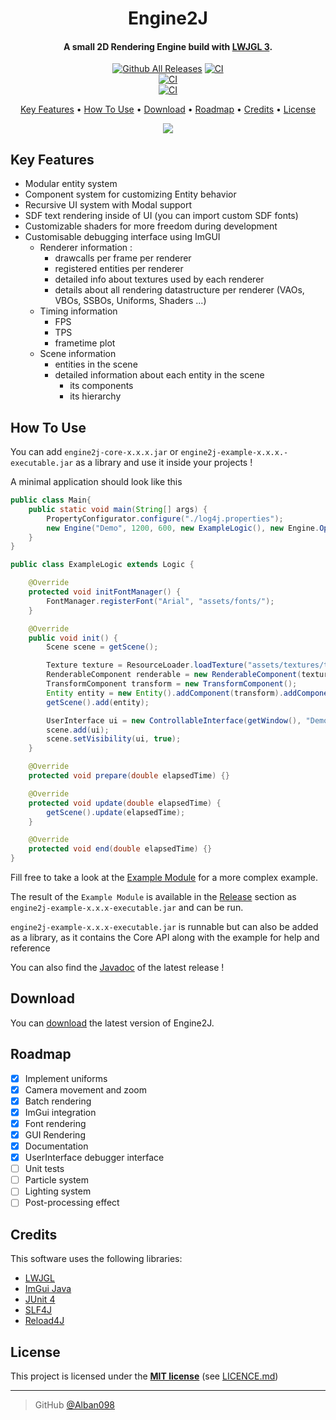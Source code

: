 <h1 align="center">
  Engine2J
  <br>
</h1>

<h4 align="center">A small 2D Rendering Engine build with <a href="https://www.lwjgl.org/" target="_blank">LWJGL 3</a>.</h4>

<div align="center">

[![Github All Releases](https://img.shields.io/github/downloads/Alban098/engine2j/total.svg?logo=github)](https://github.com/Alban098/engine2j/releases)
[![CI](https://github.com/Alban098/engine2j/actions/workflows/ci.yml/badge.svg)](https://github.com/Alban098/engine2j/actions/workflows/ci.yml)<br>
[![CI](https://github.com/Alban098/engine2j/actions/workflows/release.yml/badge.svg)](https://github.com/Alban098/engine2j/actions/workflows/release.yml)<br>
[![CI](https://github.com/Alban098/engine2j/actions/workflows/javadoc.yml/badge.svg)](https://github.com/Alban098/engine2j/actions/workflows/javadoc.yml)<br>

</div>

<p align="center">
  <a href="#key-features">Key Features</a> •
  <a href="#how-to-use">How To Use</a> •
  <a href="#download">Download</a> •
  <a href="#roadmap">Roadmap</a> •
  <a href="#credits">Credits</a> •
  <a href="#license">License</a>
</p>

<p align="center">
  <img src="img/example.gif" />
</p>

## Key Features

- Modular entity system
- Component system for customizing Entity behavior
- Recursive UI system with Modal support
- SDF text rendering inside of UI (you can import custom SDF fonts)
- Customizable shaders for more freedom during development
- Customisable debugging interface using ImGUI
  - Renderer information :
    - drawcalls per frame per renderer
    - registered entities per renderer
    - detailed info about textures used by each renderer
    - details about all rendering datastructure per renderer (VAOs, VBOs, SSBOs, Uniforms, Shaders ...)
  - Timing information
    - FPS
    - TPS
    - frametime plot
  - Scene information
    - entities in the scene
    - detailed information about each entity in the scene
      - its components
      - its hierarchy

## How To Use

You can add `engine2j-core-x.x.x.jar` or `engine2j-example-x.x.x.-executable.jar` as a library and use it inside your projects !

A minimal application should look like this

```java
public class Main{
    public static void main(String[] args) {
        PropertyConfigurator.configure("./log4j.properties");
        new Engine("Demo", 1200, 600, new ExampleLogic(), new Engine.Options(false, 60, 120)).run();
    }
}
```

```java
public class ExampleLogic extends Logic {

    @Override
    protected void initFontManager() {
        FontManager.registerFont("Arial", "assets/fonts/");
    }

    @Override
    public void init() {
        Scene scene = getScene();

        Texture texture = ResourceLoader.loadTexture("assets/textures/texture.png");
        RenderableComponent renderable = new RenderableComponent(texture);
        TransformComponent transform = new TransformComponent();
        Entity entity = new Entity().addComponent(transform).addComponent(renderable);
        getScene().add(entity);

        UserInterface ui = new ControllableInterface(getWindow(), "Demo");
        scene.add(ui);
        scene.setVisibility(ui, true);
    }

    @Override
    protected void prepare(double elapsedTime) {}

    @Override
    protected void update(double elapsedTime) {
        getScene().update(elapsedTime);
    }

    @Override
    protected void end(double elapsedTime) {}
}
```

Fill free to take a look at the [Example Module](./example) for a more complex example.

The result of the `Example Module` is available in the [Release](https://github.com/Alban098/engine2j/releases) section as `engine2j-example-x.x.x-executable.jar` and can be run.

`engine2j-example-x.x.x-executable.jar` is runnable but can also be added as a library, as it contains the Core API along with the example for help and reference

You can also find the [Javadoc](https://alban098.github.io/engine2j/) of the latest release !

## Download

You can [download](https://github.com/Alban098/engine2j/releases) the latest version of Engine2J.

## Roadmap

- [x] Implement uniforms
- [x] Camera movement and zoom
- [x] Batch rendering
- [x] ImGui integration
- [x] Font rendering
- [x] GUI Rendering
- [x] Documentation
- [x] UserInterface debugger interface
- [ ] Unit tests
- [ ] Particle system
- [ ] Lighting system
- [ ] Post-processing effect

## Credits

This software uses the following libraries:

- [LWJGL](https://github.com/LWJGL/lwjgl3)
- [ImGui Java](https://github.com/SpaiR/imgui-java)
- [JUnit 4](https://junit.org/junit4/)
- [SLF4J](https://github.com/qos-ch/slf4j)
- [Reload4J](https://github.com/qos-ch/reload4j)

## License

This project is licensed under the **[MIT license](http://opensource.org/licenses/mit-license.php)** (see [LICENCE.md](LICENSE.md))

---

> GitHub [@Alban098](https://github.com/Alban098)
